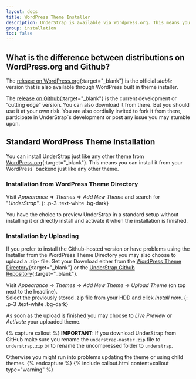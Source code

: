 ```yaml
---
layout: docs
title: WordPress Theme Installer
description: UnderStrap is available via Wordpress.org. This means you can install it from your WordPress backend just like any other theme&hellip;
group: installation
toc: false
---
```


## What is the difference between distributions on WordPress.org and Github?

The [release on WordPress.org](https://wordpress.org/themes/understrap/){:target="_blank"} is the official *stable* version that is also available through WordPress built in theme installer.

The [release on Github](https://github.com/understrap/understrap){:target="_blank"} is the current development or “cutting edge” version. You can also download it from there. But you should use it at your own risk. You are also cordially invited to fork it from there, participate in UnderStrap´s development or post any issue you may stumble upon.

## Standard WordPress Theme Installation

You can install UnderStrap just like any other theme from [WordPress.org](https://wordpress.org/themes/understrap/){:target="_blank"}. This means you can install it from your WordPress´ backend just like any other theme.

### Installation from WordPress Theme Directory

Visit *Appearance* &rArr; *Themes* &rArr; *Add New Theme* and search for "*UnderStrap*".
{: .p-3 .text-white .bg-dark}

You have the choice to preview UnderStrap in a standard setup without installing it or directly install and activate it when the installation is finished.

### Installation by Uploading

If you prefer to install the Github-hosted version or have problems using the Installer from the WordPress Theme Directory you may also choose to upload a .zip- file.
Get your Download either from the [WordPress Theme Directory](https://wordpress.org/themes/understrap/){:target="_blank"} or the [UnderStrap Github Repository](https://github.com/understrap/understrap){:target="_blank"}.

Visit *Appearance* &rArr; *Themes* &rArr; *Add New Theme* &rArr; *Upload Theme* (on top next to the headline).<br>
Select the previously stored .zip file from your HDD and click *Install now*.
{: .p-3 .text-white .bg-dark}

As soon as the upload is finished you may choose to *Live Preview* or *Activate* your uploaded theme.

{% capture callout %}
**IMPORTANT**: If you download UnderStrap from GitHub make sure you rename the `understrap-master.zip` file to `understrap.zip` or to rename the uncompressed folder to `understrap`.

Otherwise you might run into problems updating the theme or using child themes.
{% endcapture %}
{% include callout.html content=callout type="warning" %}
